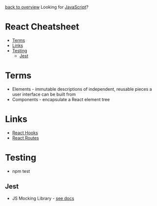 [back to overview](/../..)
Looking for [JavaScript](../master/JavaScript-Cheatsheet.md)?

# React Cheatsheet<!-- omit in toc -->

- [Terms](#terms)
- [Links](#links)
- [Testing](#testing)
  - [Jest](#jest)

# Terms
- Elements - immutable descriptions of independent, reusable pieces a user interface can be built from
- Components - encapsulate a React element tree

# Links
- [React Hooks](https://reactjs.org/docs/hooks-reference.html)
- [React Routes](https://v5.reactrouter.com/web/api/Route)

# Testing
- npm test

## Jest
- JS Mocking Library - [see docs](https://jestjs.io/)
